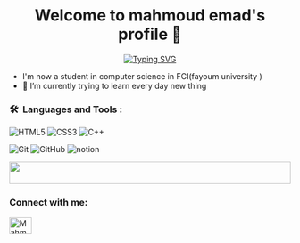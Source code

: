 <h1 align="center">Welcome to mahmoud emad's profile 👋 </h1>

<p align="center">
<a href="https://git.io/typing-svg"><img src="https://readme-typing-svg.demolab.com?font=Fira+Code&pause=1000&color=EEC7E1&center=true&vCenter=true&random=false&width=435&lines=A+Software+development +!;Always+learn+new+things+!" alt="Typing SVG" /></a>
</p>


-  I'm now a student in computer science in FCI(fayoum university )
- 🌱 I’m currently trying to learn every day new thing




### 🛠 &nbsp;Languages and Tools :
![HTML5](https://img.shields.io/badge/-HTML5-%23E44D27?style=flat-square&logo=html5&logoColor=ffffff)
![CSS3](https://img.shields.io/badge/-CSS3-%231572B6?style=flat-square&logo=css3)
![C++](https://img.shields.io/badge/-C++-000000?style=flat&logo=c%2B%2B)

![Git](https://img.shields.io/badge/-Git-%23F05032?style=flat-square&logo=git&logoColor=%23ffffff)
![GitHub](https://img.shields.io/badge/-GitHub-181717?style=flat-square&logo=github)
![notion](https://img.shields.io/badge/-notion-fff?style=flat-square&logo=notion&logoColor=000)

<img src="https://github.com/Govindv7555/Govindv7555/blob/main/49e76e0596857673c5c80c85b84394c1.gif" width=100% height=40px>

<h3 align="left">Connect with me:</h3>
<p align="left">
<a href="https://www.linkedin.com/in/mahmoud-saleh-34b9351a1/" target="blank"><img align="center" src="https://raw.githubusercontent.com/rahuldkjain/github-profile-readme-generator/master/src/images/icons/Social/linked-in-alt.svg" alt="MahmoudEmad" height="30" width="40" /></a>
 
</p>


